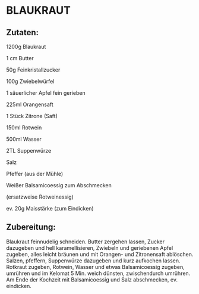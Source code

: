 # BLAUKRAUT

## Zutaten:

1200g Blaukraut

1 cm Butter

50g Feinkristallzucker

100g Zwiebelwürfel

1 säuerlicher Apfel fein gerieben

225ml Orangensaft

1 Stück Zitrone (Saft)

150ml Rotwein

500ml Wasser

2TL Suppenwürze

Salz

Pfeffer (aus der Mühle)

Weißer Balsamicoessig zum Abschmecken

(ersatzweise Rotweinessig)

ev. 20g Maisstärke (zum Eindicken)

## Zubereitung:

Blaukraut feinnudelig schneiden. Butter zergehen lassen, Zucker
dazugeben und hell karamellisieren, Zwiebeln und geriebenen Apfel
zugeben, alles leicht bräunen und mit Orangen- und Zitronensaft
ablöschen. Salzen, pfeffern, Suppenwürze dazugeben und kurz aufkochen
lassen. Rotkraut zugeben, Rotwein, Wasser und etwas Balsamicoessig
zugeben, umrühren und im Kelomat 5 Min. weich dünsten, zwischendurch
umrühren. Am Ende der Kochzeit mit Balsamicoessig und Salz abschmecken,
ev. eindicken.


